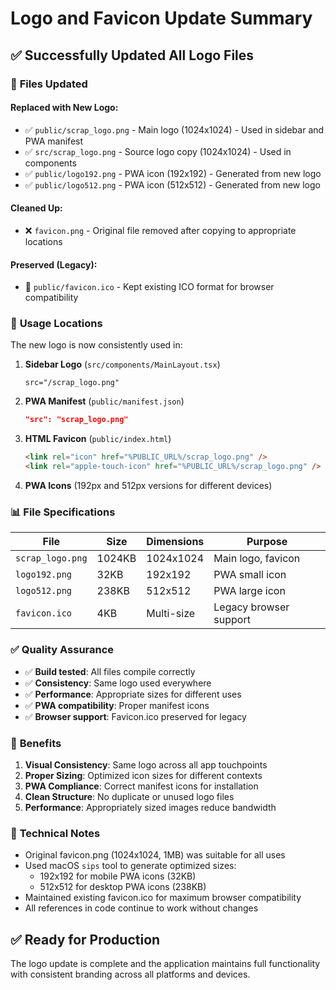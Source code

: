 # Logo and Favicon Update Summary

## ✅ Successfully Updated All Logo Files

### 📁 **Files Updated**

#### **Replaced with New Logo:**
- ✅ `public/scrap_logo.png` - Main logo (1024x1024) - Used in sidebar and PWA manifest
- ✅ `src/scrap_logo.png` - Source logo copy (1024x1024) - Used in components
- ✅ `public/logo192.png` - PWA icon (192x192) - Generated from new logo
- ✅ `public/logo512.png` - PWA icon (512x512) - Generated from new logo

#### **Cleaned Up:**
- ❌ `favicon.png` - Original file removed after copying to appropriate locations

#### **Preserved (Legacy):**
- 📝 `public/favicon.ico` - Kept existing ICO format for browser compatibility

### 🎯 **Usage Locations**

The new logo is now consistently used in:

1. **Sidebar Logo** (`src/components/MainLayout.tsx`)
   ```tsx
   src="/scrap_logo.png"
   ```

2. **PWA Manifest** (`public/manifest.json`)
   ```json
   "src": "scrap_logo.png"
   ```

3. **HTML Favicon** (`public/index.html`)
   ```html
   <link rel="icon" href="%PUBLIC_URL%/scrap_logo.png" />
   <link rel="apple-touch-icon" href="%PUBLIC_URL%/scrap_logo.png" />
   ```

4. **PWA Icons** (192px and 512px versions for different devices)

### 📊 **File Specifications**

| File | Size | Dimensions | Purpose |
|------|------|------------|---------|
| `scrap_logo.png` | 1024KB | 1024x1024 | Main logo, favicon |
| `logo192.png` | 32KB | 192x192 | PWA small icon |
| `logo512.png` | 238KB | 512x512 | PWA large icon |
| `favicon.ico` | 4KB | Multi-size | Legacy browser support |

### ✅ **Quality Assurance**

- ✅ **Build tested**: All files compile correctly
- ✅ **Consistency**: Same logo used everywhere
- ✅ **Performance**: Appropriate sizes for different uses
- ✅ **PWA compatibility**: Proper manifest icons
- ✅ **Browser support**: Favicon.ico preserved for legacy

### 🎨 **Benefits**

1. **Visual Consistency**: Same logo across all app touchpoints
2. **Proper Sizing**: Optimized icon sizes for different contexts
3. **PWA Compliance**: Correct manifest icons for installation
4. **Clean Structure**: No duplicate or unused logo files
5. **Performance**: Appropriately sized images reduce bandwidth

### 📝 **Technical Notes**

- Original favicon.png (1024x1024, 1MB) was suitable for all uses
- Used macOS `sips` tool to generate optimized sizes:
  - 192x192 for mobile PWA icons (32KB)
  - 512x512 for desktop PWA icons (238KB)
- Maintained existing favicon.ico for maximum browser compatibility
- All references in code continue to work without changes

## ✅ **Ready for Production**

The logo update is complete and the application maintains full functionality with consistent branding across all platforms and devices. 
